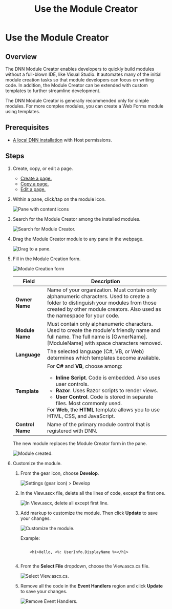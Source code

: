 ﻿---
uid: use-module-creator
topic: use-module-creator
locale: en
title: Use the Module Creator
dnneditions: DNN Platform,Evoq Content,Evoq Engage
dnnversion: 09.02.00
parent-topic: developers-creating-modules-overview
next-topic: create-module-using-templates
related-topics: module-module-creator,web-forms-module-development,spa-module-development,mvc-module-development
---

# Use the Module Creator

## Overview

The DNN Module Creator enables developers to quickly build modules without a full-blown IDE, like Visual Studio. It automates many of the initial module creation tasks so that module developers can focus on writing code. In addition, the Module Creator can be extended with custom templates to further streamline development.

The DNN Module Creator is generally recommended only for simple modules. For more complex modules, you can create a Web Forms module using templates.

## Prerequisites

*   [A local DNN installation](xref:set-up-dnn) with Host permissions.

## Steps

1.  Create, copy, or edit a page.
    *   [Create a page.](xref:create-single-page-standard)
    *   [Copy a page.](xref:copy-page-pb-all)
    *   [Edit a page.](xref:edit-page-pb-all)
2.  Within a pane, click/tap on the module icon.
    
      
    
    ![Pane with content icons](/images/scr-pane-with-content-icons-module.png)
    
      
    
3.  Search for the Module Creator among the installed modules.
    
      
    
    ![Search for Module Creator.](/images/scr-menuModulesList04ModuleCreator.png)
    
      
    
4.  Drag the Module Creator module to any pane in the webpage.
    
      
    
    ![Drag to a pane.](/images/scr-menuModulesModuleCreatorDrag.png)
    
      
    
5.  Fill in the Module Creation form.
    
      
    
    ![Module Creation form](/images/scr-ModuleCreatorForm.png)
    
      
    |**Field**|**Description**|
    |---|---|
    |**Owner Name**|Name of your organization. Must contain only alphanumeric characters. Used to create a folder to distinguish your modules from those created by other module creators. Also used as the namespace for your code.|
    |**Module Name**|Must contain only alphanumeric characters. Used to create the module's friendly name and full name. The full name is \[OwnerName\].\[ModuleName\] with space characters removed.|
    |**Language**|The selected language (C#, VB, or Web) determines which templates become available.|  
    |**Template**|For **C#** and **VB**, choose among:<ul><li>**Inline Script**. Code is embedded. Also uses user controls.</li><li>**Razor**. Uses Razor scripts to render views.</li><li>**User Control**. Code is stored in separate files. Most commonly used.</li></ul>For **Web**, the **HTML** template allows you to use HTML, CSS, and JavaScript.|
    |**Control Name**|Name of the primary module control that is registered with DNN.|
    
    The new module replaces the Module Creator form in the pane.
    
      
    
    ![Module created.](/images/scr-ModuleCreatorModuleCreated.png)
    
      
    
6.  Customize the module.
    1.  From the gear icon, choose **Develop**.
        
          
        
        ![Settings (gear icon) > Develop](/images/scr-ModuleGearMenuDevelop.png)
        
          
        
    2.  In the View.ascx file, delete all the lines of code, except the first one.
        
          
        
        ![In View.ascx, delete all except first line.](/images/scr-ModuleViewAscx.png)
        
          
        
    3.  Add markup to customize the module. Then click **Update**    to save your changes.
        
          
        
        ![Customize the module.](/images/scr-ModuleCustomize.png)
        
          
        
        Example:
        
        ```
         
            <h1>Hello, <%: UserInfo.DisplayName %></h1>
                                    
        ```
        
    4.  From the **Select File** dropdown, choose the View.ascx.cs file.
        
          
        
        ![Select View.ascx.cs.](/images/scr-ModuleViewAscxCs.png)
        
          
        
    5.  Remove all the code in the **Event Handlers** region and click **Update** to save your changes.
        
          
        
        ![Remove Event Handlers.](/images/scr-ModuleDeleteEventHandlers.png)
